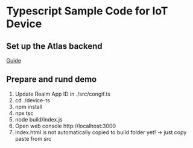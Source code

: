 # Typescript Sample Code for IoT Device

## Set up the Atlas backend
[Guide](https://github.com/mongodb-industry-solutions/Connected-Devices/blob/main/Guide%20-%20Digital%20Twin%20Sanbox%20Environment.pdf)

## Prepare and rund demo

1. Update Realm App ID in ./src/congif.ts
2. cd ./device-ts
3. npm install
4. npx tsc
5. node build/index.js
6. Open web console http://localhost:3000
7. index.html is not automatically copied to build folder yet! -> just copy paste from src
